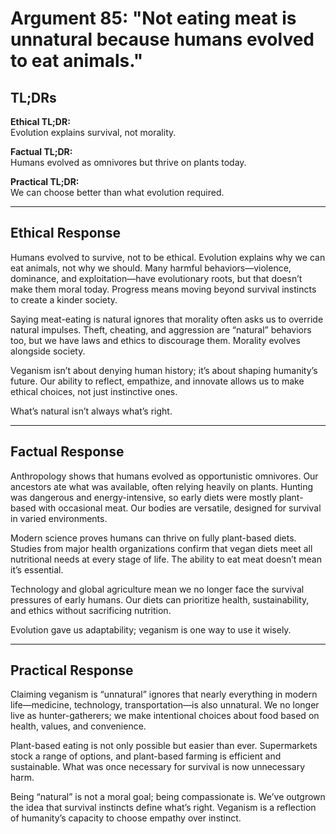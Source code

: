 <!-- type: Logical -->

# Argument 85: "Not eating meat is unnatural because humans evolved to eat animals."

## TL;DRs

**Ethical TL;DR:**  
Evolution explains survival, not morality.

**Factual TL;DR:**  
Humans evolved as omnivores but thrive on plants today.

**Practical TL;DR:**  
We can choose better than what evolution required.

---

## Ethical Response

Humans evolved to survive, not to be ethical. Evolution explains why we can eat animals, not why we should. Many harmful behaviors—violence, dominance, and exploitation—have evolutionary roots, but that doesn’t make them moral today. Progress means moving beyond survival instincts to create a kinder society.

Saying meat-eating is natural ignores that morality often asks us to override natural impulses. Theft, cheating, and aggression are “natural” behaviors too, but we have laws and ethics to discourage them. Morality evolves alongside society.

Veganism isn’t about denying human history; it’s about shaping humanity’s future. Our ability to reflect, empathize, and innovate allows us to make ethical choices, not just instinctive ones.

What’s natural isn’t always what’s right.

---

## Factual Response

Anthropology shows that humans evolved as opportunistic omnivores. Our ancestors ate what was available, often relying heavily on plants. Hunting was dangerous and energy-intensive, so early diets were mostly plant-based with occasional meat. Our bodies are versatile, designed for survival in varied environments.

Modern science proves humans can thrive on fully plant-based diets. Studies from major health organizations confirm that vegan diets meet all nutritional needs at every stage of life. The ability to eat meat doesn’t mean it’s essential.

Technology and global agriculture mean we no longer face the survival pressures of early humans. Our diets can prioritize health, sustainability, and ethics without sacrificing nutrition.

Evolution gave us adaptability; veganism is one way to use it wisely.

---

## Practical Response

Claiming veganism is “unnatural” ignores that nearly everything in modern life—medicine, technology, transportation—is also unnatural. We no longer live as hunter-gatherers; we make intentional choices about food based on health, values, and convenience.

Plant-based eating is not only possible but easier than ever. Supermarkets stock a range of options, and plant-based farming is efficient and sustainable. What was once necessary for survival is now unnecessary harm.

Being “natural” is not a moral goal; being compassionate is. We’ve outgrown the idea that survival instincts define what’s right. Veganism is a reflection of humanity’s capacity to choose empathy over instinct.
